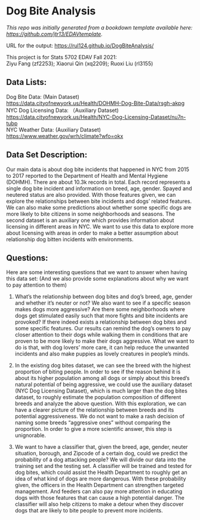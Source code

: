 # Dog Bite Analysis

*This repo was initially generated from a bookdown template available here: https://github.com/jtr13/EDAVtemplate.*	

URL for the output: https://rul124.github.io/DogBiteAnalysis/

This project is for Stats 5702 EDAV Fall 2021:\
Ziyu Fang (zf2253); Xiaorui Qin (xq2209); Ruoxi Liu (rl3155)
## Data Lists:
Dog Bite Data: (Main Dataset)\
 https://data.cityofnewyork.us/Health/DOHMH-Dog-Bite-Data/rsgh-akpg \
NYC Dog Licensing Data: （Auxiliary Dataset)\
https://data.cityofnewyork.us/Health/NYC-Dog-Licensing-Dataset/nu7n-tubp \
NYC Weather Data: (Auxiliary Dataset)\
https://www.weather.gov/wrh/climate?wfo=okx


## Data Set Description:
Our main data is about dog bite incidents that happened in NYC from 2015 to 2017 reported to the Department of Health and Mental Hygiene (DOHMH). There are about 10.3k records in total. Each record represents a single dog bite incident and information on breed, age, gender. Spayed and neutered status are also provided. With those features given, we can explore the relationships between bite incidents and dogs’ related features. We can also make some predictions about whether some specific dogs are more likely to bite citizens in some neighborhoods and seasons. The second dataset is an auxiliary one which provides information about licensing in different areas in NYC. We want to use this data to explore more about licensing with areas in order to make a better assumption about relationship dog bitten incidents with environments.

## Questions:
Here are some interesting questions that we want to answer when having this data set: (And we also provide some explanations about why we want to pay attention to them)

1. What’s the relationship between dog bites and dog’s breed, age, gender and whether it’s neuter or not? We also want to see if a specific season makes dogs more aggressive? Are there some neighborhoods where dogs get stimulated easily such that more fights and bite incidents are provoked?
If there indeed exists a relationship between dog bites and some specific features. Our results can remind the dog’s owners to pay closer attention to their dogs while walking them in conditions that are proven to be more likely to make their dogs aggressive. What we want to do is that, with dog lovers’ more care, it can help reduce the unwanted incidents and also make puppies as lovely creatures in people’s minds.

2. In the existing dog bites dataset, we can see the breed with the highest proportion of biting people. In order to see if the reason behind it is about its higher population among all dogs or simply about this breed’s natural potential of being aggressive, we could use the auxiliary dataset (NYC Dog Licensing Dataset), which is much larger than the dog bites dataset, to roughly estimate the population composition of different breeds and analyze the above question. 
With this exploration, we can have a clearer picture of the relationship between breeds and its potential aggressiveness. We do not want to make a rash decision of naming some breeds “aggressive ones” without comparing the proportion. In order to give a more scientific answer, this step is unignorable. 


3. We want to have a classifier that, given the breed, age, gender, neuter situation, borough, and Zipcode of a certain dog, could we predict the probability of a dog attacking people? 
We will divide our data into the training set and the testing set. A classifier will be trained and tested for dog bites, which could assist the Health Department to roughly get an idea of what kind of dogs are more dangerous. 
With these probability given, the officers in the Health Department can strengthen targeted management. And feeders can also pay more attention in educating dogs with those features that can cause a high potential danger.
The classifier will also help citizens to make a detour when they discover dogs that are likely to bite people to prevent more incidents.
